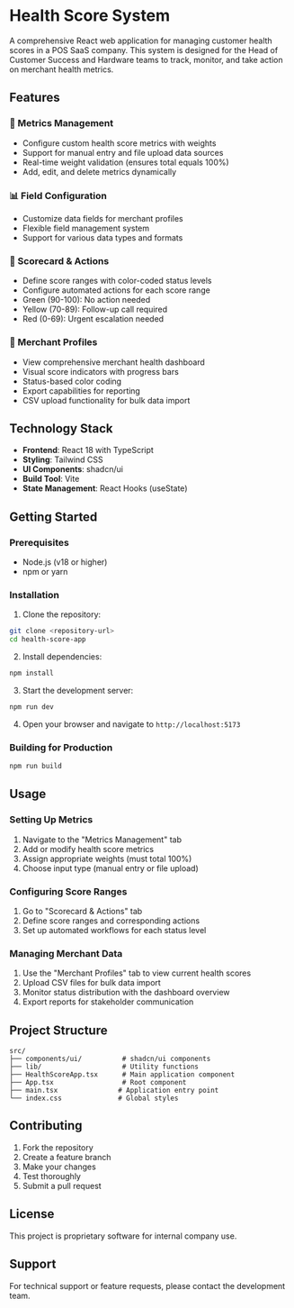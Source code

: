 # Health Score System

A comprehensive React web application for managing customer health scores in a POS SaaS company. This system is designed for the Head of Customer Success and Hardware teams to track, monitor, and take action on merchant health metrics.

## Features

### 🎯 Metrics Management
- Configure custom health score metrics with weights
- Support for manual entry and file upload data sources
- Real-time weight validation (ensures total equals 100%)
- Add, edit, and delete metrics dynamically

### 📊 Field Configuration
- Customize data fields for merchant profiles
- Flexible field management system
- Support for various data types and formats

### 🚦 Scorecard & Actions
- Define score ranges with color-coded status levels
- Configure automated actions for each score range
- Green (90-100): No action needed
- Yellow (70-89): Follow-up call required
- Red (0-69): Urgent escalation needed

### 👥 Merchant Profiles
- View comprehensive merchant health dashboard
- Visual score indicators with progress bars
- Status-based color coding
- Export capabilities for reporting
- CSV upload functionality for bulk data import

## Technology Stack

- **Frontend**: React 18 with TypeScript
- **Styling**: Tailwind CSS
- **UI Components**: shadcn/ui
- **Build Tool**: Vite
- **State Management**: React Hooks (useState)

## Getting Started

### Prerequisites
- Node.js (v18 or higher)
- npm or yarn

### Installation

1. Clone the repository:
```bash
git clone <repository-url>
cd health-score-app
```

2. Install dependencies:
```bash
npm install
```

3. Start the development server:
```bash
npm run dev
```

4. Open your browser and navigate to `http://localhost:5173`

### Building for Production

```bash
npm run build
```

## Usage

### Setting Up Metrics
1. Navigate to the "Metrics Management" tab
2. Add or modify health score metrics
3. Assign appropriate weights (must total 100%)
4. Choose input type (manual entry or file upload)

### Configuring Score Ranges
1. Go to "Scorecard & Actions" tab
2. Define score ranges and corresponding actions
3. Set up automated workflows for each status level

### Managing Merchant Data
1. Use the "Merchant Profiles" tab to view current health scores
2. Upload CSV files for bulk data import
3. Monitor status distribution with the dashboard overview
4. Export reports for stakeholder communication

## Project Structure

```
src/
├── components/ui/          # shadcn/ui components
├── lib/                    # Utility functions
├── HealthScoreApp.tsx      # Main application component
├── App.tsx                 # Root component
├── main.tsx               # Application entry point
└── index.css              # Global styles
```

## Contributing

1. Fork the repository
2. Create a feature branch
3. Make your changes
4. Test thoroughly
5. Submit a pull request

## License

This project is proprietary software for internal company use.

## Support

For technical support or feature requests, please contact the development team.
